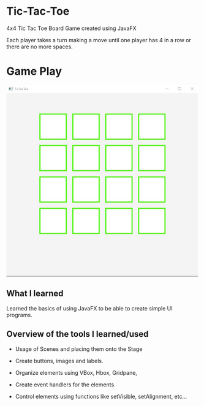 # Tic-Tac-Toe
4x4 Tic Tac Toe Board Game created using JavaFX

Each player takes a turn making a move until one player has 4 in a row or there are no more spaces.

# Game Play

  <a href="https://github.com/Tic-Tac-Toe/">
    <img src="/images/tictactoeStart.jpg" alt="GameStart" width="500" height="500">
  </a>




## What I learned

Learned the basics of using JavaFX to be able to create simple UI programs.

## Overview of the tools I learned/used

* Usage of Scenes and placing them onto the Stage

* Create buttons, images and labels.

* Organize elements using VBox, Hbox, Gridpane, 

* Create event handlers for the elements.

* Control elements using functions like setVisible, setAlignment, etc...

